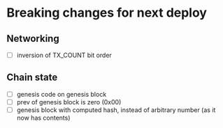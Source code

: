 # Breaking changes for next deploy

## Networking

- [ ] inversion of TX_COUNT bit order

## Chain state

- [ ] genesis code on genesis block
- [ ] prev of genesis block is zero (0x00)
- [ ] genesis block with computed hash, instead of arbitrary number (as it now
      has contents)
